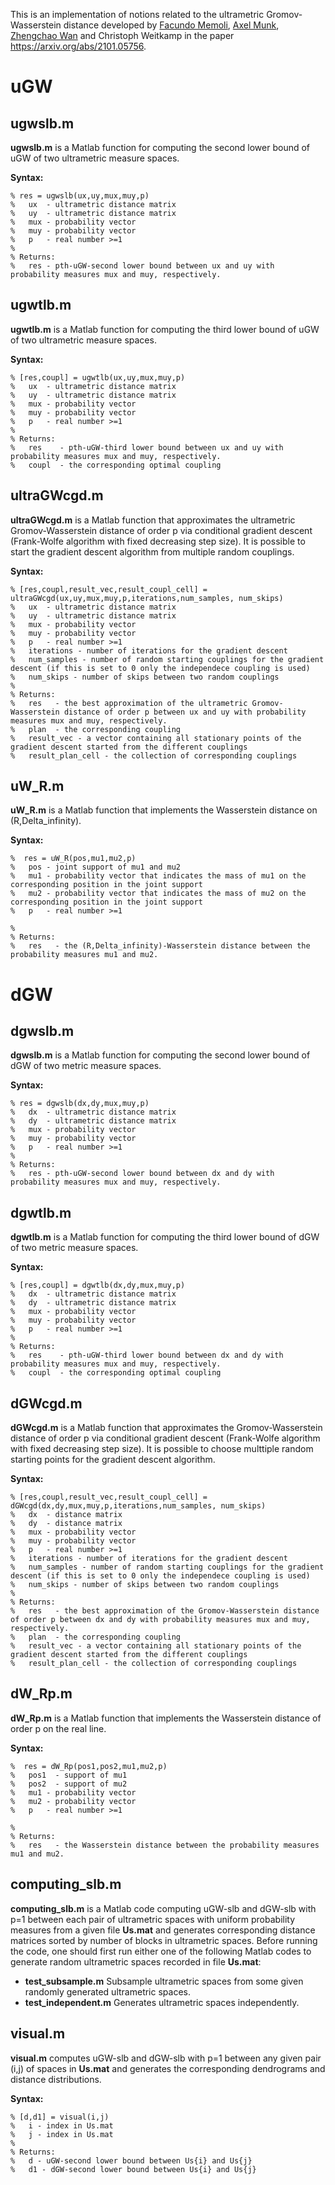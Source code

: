 This is an implementation of notions related to the ultrametric Gromov-Wasserstein distance developed by [Facundo Memoli](https://people.math.osu.edu/memolitechera.1/), [Axel Munk](http://www.stochastik.math.uni-goettingen.de/munk), [Zhengchao Wan](https://math.osu.edu/people/wan.252-0) and Christoph Weitkamp in the paper https://arxiv.org/abs/2101.05756. 


# uGW

## ugwslb.m 
**ugwslb.m** is a Matlab function for computing the second lower bound of uGW of two ultrametric measure spaces.

**Syntax:**
```
% res = ugwslb(ux,uy,mux,muy,p)
%   ux  - ultrametric distance matrix
%   uy  - ultrametric distance matrix
%   mux - probability vector
%   muy - probability vector
%   p   - real number >=1
%
% Returns:
%   res - pth-uGW-second lower bound between ux and uy with probability measures mux and muy, respectively.
```
## ugwtlb.m 
**ugwtlb.m** is a Matlab function for computing the third lower bound of uGW of two ultrametric measure spaces.

**Syntax:**
```
% [res,coupl] = ugwtlb(ux,uy,mux,muy,p)
%   ux  - ultrametric distance matrix
%   uy  - ultrametric distance matrix
%   mux - probability vector
%   muy - probability vector
%   p   - real number >=1
%
% Returns:
%   res    - pth-uGW-third lower bound between ux and uy with probability measures mux and muy, respectively.
%   coupl  - the corresponding optimal coupling
```
## ultraGWcgd.m 
**ultraGWcgd.m** is a Matlab function that approximates the ultrametric Gromov-Wasserstein distance of order p via conditional gradient descent (Frank-Wolfe algorithm with fixed decreasing step size). It is possible to start the gradient descent algorithm from multiple random couplings.

**Syntax:**
```
% [res,coupl,result_vec,result_coupl_cell] = ultraGWcgd(ux,uy,mux,muy,p,iterations,num_samples, num_skips)
%   ux  - ultrametric distance matrix
%   uy  - ultrametric distance matrix
%   mux - probability vector
%   muy - probability vector
%   p   - real number >=1
%   iterations - number of iterations for the gradient descent
%   num_samples - number of random starting couplings for the gradient descent (if this is set to 0 only the independece coupling is used)
%   num_skips - number of skips between two random couplings 
%   
% Returns:
%   res   - the best approximation of the ultrametric Gromov-Wasserstein distance of order p between ux and uy with probability measures mux and muy, respectively.
%   plan  - the corresponding coupling
%   result_vec - a vector containing all stationary points of the gradient descent started from the different couplings
%   result_plan_cell - the collection of corresponding couplings
```
## uW_R.m
**uW_R.m** is a Matlab function that implements the Wasserstein distance on (R,Delta_infinity).

**Syntax:**
```
%  res = uW_R(pos,mu1,mu2,p)
%   pos - joint support of mu1 and mu2
%   mu1 - probability vector that indicates the mass of mu1 on the corresponding position in the joint support
%   mu2 - probability vector that indicates the mass of mu2 on the corresponding position in the joint support
%   p   - real number >=1

%   
% Returns:
%   res   - the (R,Delta_infinity)-Wasserstein distance between the probability measures mu1 and mu2.

```

# dGW

## dgwslb.m 
**dgwslb.m** is a Matlab function for computing the second lower bound of dGW of two metric measure spaces.

**Syntax:**
```
% res = dgwslb(dx,dy,mux,muy,p)
%   dx  - ultrametric distance matrix
%   dy  - ultrametric distance matrix
%   mux - probability vector
%   muy - probability vector
%   p   - real number >=1
%
% Returns:
%   res - pth-uGW-second lower bound between dx and dy with probability measures mux and muy, respectively.
```
## dgwtlb.m 
**dgwtlb.m** is a Matlab function for computing the third lower bound of dGW of two metric measure spaces.

**Syntax:**
```
% [res,coupl] = dgwtlb(dx,dy,mux,muy,p)
%   dx  - ultrametric distance matrix
%   dy  - ultrametric distance matrix
%   mux - probability vector
%   muy - probability vector
%   p   - real number >=1
%
% Returns:
%   res    - pth-uGW-third lower bound between dx and dy with probability measures mux and muy, respectively.
%   coupl  - the corresponding optimal coupling
```
## dGWcgd.m 
**dGWcgd.m** is a Matlab function that approximates the Gromov-Wasserstein distance of order p via conditional gradient descent (Frank-Wolfe algorithm with fixed decreasing step size). It is possible to choose multtiple random starting points for the gradient descent algorithm.

**Syntax:**
```
% [res,coupl,result_vec,result_coupl_cell] = dGWcgd(dx,dy,mux,muy,p,iterations,num_samples, num_skips)
%   dx  - distance matrix
%   dy  - distance matrix
%   mux - probability vector
%   muy - probability vector
%   p   - real number >=1
%   iterations - number of iterations for the gradient descent
%   num_samples - number of random starting couplings for the gradient descent (if this is set to 0 only the independece coupling is used)
%   num_skips - number of skips between two random couplings 
%   
% Returns:
%   res   - the best approximation of the Gromov-Wasserstein distance of order p between dx and dy with probability measures mux and muy, respectively.
%   plan  - the corresponding coupling
%   result_vec - a vector containing all stationary points of the gradient descent started from the different couplings
%   result_plan_cell - the collection of corresponding couplings
```
## dW_Rp.m
**dW_Rp.m** is a Matlab function that implements the Wasserstein distance of order p on the real line.

**Syntax:**
```
%  res = dW_Rp(pos1,pos2,mu1,mu2,p)
%   pos1  - support of mu1
%   pos2  - support of mu2
%   mu1 - probability vector
%   mu2 - probability vector
%   p   - real number >=1

%   
% Returns:
%   res   - the Wasserstein distance between the probability measures mu1 and mu2.

```
## computing_slb.m 
**computing_slb.m** is a Matlab code computing uGW-slb and dGW-slb with p=1 between each pair of ultrametric spaces with uniform probability measures from a given file **Us.mat** and generates corresponding distance matrices sorted by number of blocks in ultrametric spaces. Before running the code, one should first run either one of the following Matlab codes to generate random ultrametric spaces recorded in file **Us.mat**:

* **test_subsample.m** Subsample ultrametric spaces from some given randomly generated ultrametric spaces.
* **test_independent.m** Generates ultrametric spaces independently.

## visual.m 
**visual.m** computes uGW-slb and dGW-slb with p=1 between any given pair (i,j) of spaces in **Us.mat** and generates the corresponding dendrograms and distance distributions.

**Syntax:**
```
% [d,d1] = visual(i,j)
%   i - index in Us.mat
%   j - index in Us.mat
%
% Returns:
%   d - uGW-second lower bound between Us{i} and Us{j}
%   d1 - dGW-second lower bound between Us{i} and Us{j}
```
